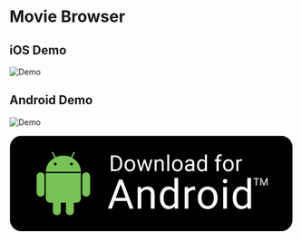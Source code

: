 # Movie Browser

## iOS Demo

![Demo](./assets/Movie-Browser%20iOS.gif)

## Android Demo

![Demo](./assets/Movie-Browser%20Android.gif)

[![Download android app logo](./assets/download-for-android.jpeg)](https://drive.google.com/file/d/1TdG--j2VVAtwoe0r0xYVOY6X6JEWZAF0/view?usp=share_link)
